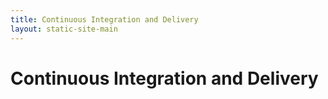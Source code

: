 ```yaml
---
title: Continuous Integration and Delivery
layout: static-site-main
---
```


# Continuous Integration and Delivery

